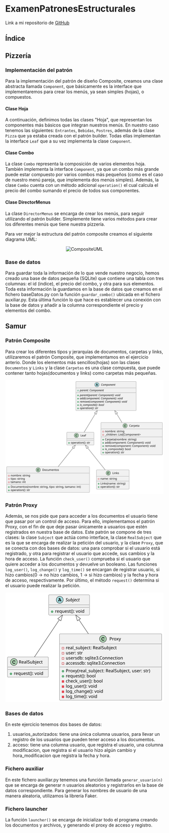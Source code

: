 # ExamenPatronesEstructurales

Link a mi repositorio de [GitHub](https://github.com/pelahumi/ExamenPatronesEstructurales)

## Índice



## Pizzería

### Implementación del patrón
Para la implementación del patrón de diseño Composite, creamos una clase abstracta llamada ```Component```, que básicamente es la interface que implementaremos para crear los menús, ya sean simples (hojas), o compuestos.

#### Clase Hoja
A continuación, definimos todas las clases "Hoja", que representan los componentes más básicos que integran nuestros menús. En nuestro caso tenemos las siguientes: ```Entrantes```, ```Bebidas```, ```Postres```, además de la clase ```Pizza``` que ya estaba creada con el patrón builder. Todas ellas implementan la interface ```Leaf``` que a su vez implementa la clase ```Component```.

#### Clase Combo
La clase ```Combo``` representa la composición de varios elementos hoja. También implementa la interface ```Component```, ya que un combo más grande puede estar compuesto por varios combos más pequeños (como es el caso de nuestro menú pareja, que implementa dos menús simples). Además, la clase ```Combo``` cuenta con un método adicional ```operation()``` el cual calcula el precio del combo sumando el precio de todos sus componentes.

#### Clase DirectorMenus
La clase ```DirectorMenus``` se encarga de crear los menús, para seguir utilizando el patrón builder. Simplemente tiene varios métodos para crear los diferentes menús que tiene nuestra pizzería.

Para ver mejor la estructura del patrón composite creamos el siguiente diagrama UML:

<p align="center">
  <img src="https://github.com/pelahumi/ExamenPatronesEstructurales/assets/91721764/099fdb2a-f06e-4df3-94fd-ac97e7eea46b" alt="CompositeUML">
</p>


### Base de datos
Para guardar toda la información de lo que vende nuestro negocio, hemos creado una base de datos pequeña (SQLite) que contiene una tabla con tres columnas: el id (indice), el precio del combo, y otra para sus elementos. Toda esta información la guardamos en la base de datos que creamos en el fichero baseDatos.py con la función ```guardar_combo()``` ubicada en el fichero auxiliar.py. Esta última función lo que hace es establecer una conexión con la base de datos y añadir a la columna correspondiente el precio y elementos del combo.


## Samur

### Patrón Composite
Para crear los diferentes tipos y jerarquías de documentos, carpetas y links, utilizaremos el patrón Composite, que implementamos en el ejercicio anterio. Donde los elementos más sencillos(hojas) son las clases ```Documentos``` y ```Links``` y la clase ```Carpetas``` es una clase compuesta, que puede contener tanto hojas(documentos y links) como carpetas más pequeñas. 

<p align="center">
  <img src="https://github.com/pelahumi/ExamenPatronesEstructurales/blob/main/Samur/UMLs/CompositeUML.svg" alt="CompositeUML">
</p>

### Patrón Proxy
Además, se nos pide que para acceder a los documentos el usuario tiene que pasar por un control de acceso. Para ello, implementamos el patrón Proxy, con el fin de que deje pasar únicamente a usuarios que estén registrados en nuestra base de datos. Este patrón se compone de tres clases: la clase ```Subject``` que actúa como interface, la clase ```RealSubject``` que es la que se encarga de realizar la petición del usuario, y la clase ```Proxy```, que se conecta con dos bases de datos: una para comprobar si el usuario está registrado, y otra para registrar el usuario que accede, sus cambios y la hora de acceso. La función ```check_user()``` comprueba si el usuario que quiere acceder a los documentos y devuelve un booleano. Las funciones ```log_user()```, ```log_change()``` y ```log_time()``` se encargan de registrar usuario, si hizo cambios(0 -> no hizo cambios, 1 -> si hizo cambios) y la fecha y hora de acceso, respectivamente. Por último, el método ```request()``` determina si el usuario puede realizar la petición.

<p align="center">
  <img src="https://github.com/pelahumi/ExamenPatronesEstructurales/blob/main/Samur/UMLs/ProxyUML.svg" alt="ProxyUML">
</p>

### Bases de datos
En este ejercicio tenemos dos bases de datos:
  1) usuarios_autorizados: tiene una única columna usuarios, para llevar un registro de los usuarios que pueden tener acceso a los documentos.
  2) acceso: tiene una columna usuario, que registra el usuario, una columna modificacion, que registra si el usuario hizo algún cambio y hora_modificacion que registra la fecha y hora.

### Fichero auxiliar
En este fichero auxiliar.py tenemos una función llamada ```generar_usuario(n)``` que se encarga de generar n usuarios aleatorios y registrarlos en la base de datos correspondiente. Para generar los nombres de usuario de una manera aleatoria, utilizamos la librería Faker.

### Fichero launcher
La función ```launcher()``` se encarga de inicializar todo el programa creando los documentos y archivos, y generando el proxy de acceso y registro.
